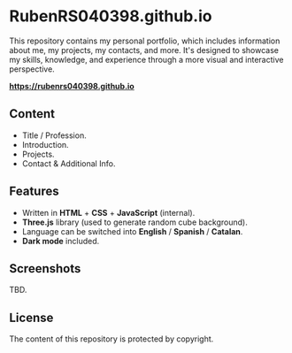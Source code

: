# RubenRS040398.github.io

This repository contains my personal portfolio, which includes information about me, my projects, my contacts, and more. It's designed to showcase my skills, knowledge, and experience through a more visual and interactive perspective.

**https://rubenrs040398.github.io**

## Content

- Title / Profession.
- Introduction.
- Projects.
- Contact & Additional Info.

## Features

- Written in **HTML** + **CSS** + **JavaScript** (internal).
- **Three.js** library (used to generate random cube background).
- Language can be switched into **English** / **Spanish** / **Catalan**.
- **Dark mode** included.

## Screenshots

TBD.

## License

The content of this repository is protected by copyright.
